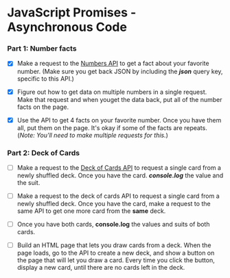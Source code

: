 # JavaScript Promises - Asynchronous Code

### Part 1: Number facts
- [x] Make a request to the [Numbers API](http://numbersapi.com/) to get a fact about your favorite number. (Make sure you get back JSON by including the ***json*** query key, specific to this API.)
- [x] Figure out how to get data on multiple numbers in a single request. Make that request and when youget the data back, put all of the number facts on the page.

- [x] Use the API to get 4 facts on your favorite number. Once you have them all, put them on the page. It's okay if some of the facts are repeats. (*Note: You'll need to make multiple requests for this.*)

### Part 2: Deck of Cards

- [ ] Make a request to the [Deck of Cards API](http://deckofcardsapi.com/) to request a single card from a newly shuffled deck. Once you have the card. ***console.log*** the value and the suit.

- [ ] Make a request to the deck of cards API to request a single card from a newly shuffled deck. Once you have the card, make a request to the same API to get one more card from the **same** deck.

- [ ] Once you have both cards, **console.log** the values and suits of both cards.

- [ ] Build an HTML page that lets you draw cards from a deck. When the page loads, go to the API to create a new deck, and show a button on the page that will let you draw a card. Every time you click the button, display a new card, until there are no cards left in the deck.
